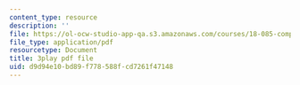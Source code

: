 ```yaml
---
content_type: resource
description: ''
file: https://ol-ocw-studio-app-qa.s3.amazonaws.com/courses/18-085-computational-science-and-engineering-i-fall-2008/d9d94e10bd89f778588fcd7261f47148_UdpdZ0diXUg.pdf
file_type: application/pdf
resourcetype: Document
title: 3play pdf file
uid: d9d94e10-bd89-f778-588f-cd7261f47148
---
```

